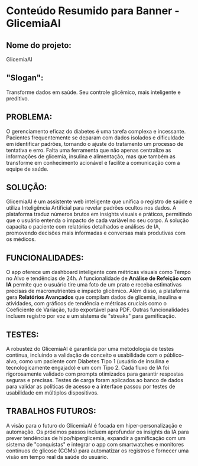 
# Conteúdo Resumido para Banner - GlicemiaAI

## Nome do projeto:
GlicemiaAI

## "Slogan":
Transforme dados em saúde. Seu controle glicêmico, mais inteligente e preditivo.

## PROBLEMA:
O gerenciamento eficaz do diabetes é uma tarefa complexa e incessante. Pacientes frequentemente se deparam com dados isolados e dificuldade em identificar padrões, tornando o ajuste do tratamento um processo de tentativa e erro. Falta uma ferramenta que não apenas centralize as informações de glicemia, insulina e alimentação, mas que também as transforme em conhecimento acionável e facilite a comunicação com a equipe de saúde.

## SOLUÇÃO:
GlicemiaAI é um assistente web inteligente que unifica o registro de saúde e utiliza Inteligência Artificial para revelar padrões ocultos nos dados. A plataforma traduz números brutos em insights visuais e práticos, permitindo que o usuário entenda o impacto de cada variável no seu corpo. A solução capacita o paciente com relatórios detalhados e análises de IA, promovendo decisões mais informadas e conversas mais produtivas com os médicos.

## FUNCIONALIDADES:
O app oferece um dashboard inteligente com métricas visuais como Tempo no Alvo e tendências de 24h. A funcionalidade de **Análise de Refeição com IA** permite que o usuário tire uma foto de um prato e receba estimativas precisas de macronutrientes e impacto glicêmico. Além disso, a plataforma gera **Relatórios Avançados** que compilam dados de glicemia, insulina e atividades, com gráficos de tendência e métricas cruciais como o Coeficiente de Variação, tudo exportável para PDF. Outras funcionalidades incluem registro por voz e um sistema de "streaks" para gamificação.

## TESTES:
A robustez do GlicemiaAI é garantida por uma metodologia de testes contínua, incluindo a validação de conceito e usabilidade com o público-alvo, como um paciente com Diabetes Tipo 1 (usuário de insulina e tecnologicamente engajado) e um com Tipo 2. Cada fluxo de IA foi rigorosamente validado com prompts otimizados para garantir respostas seguras e precisas. Testes de carga foram aplicados ao banco de dados para validar as políticas de acesso e a interface passou por testes de usabilidade em múltiplos dispositivos.

## TRABALHOS FUTUROS:
A visão para o futuro do GlicemiaAI é focada em hiper-personalização e automação. Os próximos passos incluem aprofundar os insights da IA para prever tendências de hipo/hiperglicemia, expandir a gamificação com um sistema de "conquistas" e integrar o app com smartwatches e monitores contínuos de glicose (CGMs) para automatizar os registros e fornecer uma visão em tempo real da saúde do usuário.
